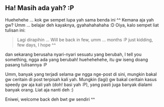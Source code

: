 ## Ha! Masih ada yah? :P

Huehehehe ... kok gw sempet lupa yah sama benda ini ^^
Kemana aja yah gw? Umm ... belajar deh kayaknya, gyahahahahaha :D
Oiya, kalo sempet liat tulisan ini:

<blockquote>Lagi dirapihin ...
Will be back in few, umm ... months :P
just kidding, few days, I hope ^^</blockquote>
dan sekarang berusaha nyari-nyari sesuatu yang berubah, I tell you something, ngga ada yang berubah! huehehehehe, itu gw iseng doang pasang tulisannya :P

Umm, banyak yang terjadi selama gw ngga nge-post di sini, mungkin bakal gw ceritain di post terpisah kali yah. Mungkin (lagi) gw bakal ceritain kasus speedy gw aja kali yah (doh! basi yah &#58;&#80;), yang pasti juga banyak dialami banyak orang. Liat aja nanti deh :)

Eniwei, welcome back deh bwt gw sendiri ^^

<!-- {"time": "2005-02-18 19:19:39", "title": "Ha! Masih ada yah? :P"} -->
